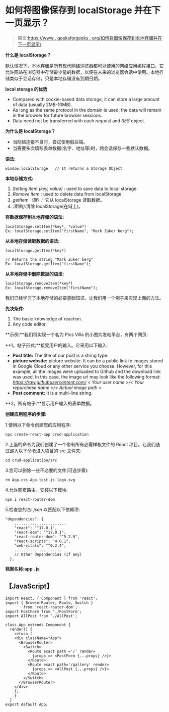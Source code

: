 # 如何将图像保存到 localStorage 并在下一页显示？

> 原文:[https://www . geeksforgeeks . org/如何将图像保存到本地存储并在下一页显示/](https://www.geeksforgeeks.org/how-to-save-an-image-to-localstorage-and-display-it-on-the-next-page/)

**什么是 localStorage？**

默认情况下，本地存储是所有现代网络浏览器都可以使用的网络应用编程接口。它允许网站在浏览器中存储最少量的数据，以便在未来的浏览器会话中使用。本地存储类似于会话存储，只是本地存储没有到期日期。

**local storage 的优势**

*   Compared with cookie-based data storage, it can store a large amount of data (usually 2MB-10MB).
*   As long as the same protocol in the domain is used, the data will remain in the browser for future browser sessions.
*   Data need not be transferred with each *request* and *RES* object.

**为什么是 localStorage？**

*   当网络连接不良时，尝试使用假后端。
*   当需要多次填写表单数据(名字、地址等)时，跨会话保存一些默认数据。

**语法:**

```
window.localStorage   // It returns a Storage Object
```

**本地存储方式:**

1.  *Setting item (key, value)* : used to save data to local storage.
2.  *Remove item* : used to delete data from localStorage.
3.  *getItem（键）：* 它从 localStorage 读取数据。
4.  *清除()*:清除 localStorage(在域上)。

**将数据保存到本地存储的语法:**

```
localStorage.setItem(*key*, *value*)
Ex: localStorage.setItem("firstName", "Mark Zuker berg");
```

**从本地存储读取数据的语法:**

```
localStorage.getItem(*key*)

// Returns the string "Mark Zuker berg"
Ex: localStorage.getItem("firstName");
```

**从本地存储中删除数据的语法:**

```
localStorage.removeItem(*key*)
Ex: localStorage.removeItem("firstName");
```

我们已经学习了本地存储的必要基础知识。让我们用一个例子来实现上面的方法。

**先决条件:**

1.  The basic knowledge of reaction.
2.  Any code editor.

**示例:**我们将实现一个名为 Pics Villa 的小图片发帖平台，有两个网页:

**1。帖子形式:**接受用户的输入。它采用以下输入:

*   **Post title:** The title of our post is a string type.
*   **picture website:** picture website. It can be a public link to images stored in Google Cloud or any other service you choose. However, for this example, all the images were uploaded to Github and the download link was used. In this case, the image url may look like the following format: *https://raw.githubusercontent.com/ < Your user name >/< Your repurchase name >/< Actual image path >*
*   **Post comment:** It is a multi-line string.

**2。所有帖子:**显示用户输入的表单数据。

**创建应用程序的步骤:**

1.使用以下命令创建您的应用程序:

```
npx create-react-app crud-application
```

2.上面的命令为我们创建了一个带有所有必需样板文件的 React 项目。让我们通过键入以下命令进入项目的 *src* 文件夹:

```
cd crud-application/src
```

3.您可以删除一些不必要的文件(可选步骤):

```
rm App.css App.test.js logo.svg
```

4.允许网页路由。安装以下模块:

```
npm i react-router-dom
```

5.检查您的*包. json* 以匹配以下依赖项:

```
"dependencies": {
    .......................
    "react": "^17.0.1",
    "react-dom": "^17.0.1",
    "react-router-dom": "^5.2.0",
    "react-scripts": "4.0.1",
    "web-vitals": "^0.2.4",
    .....................
    // Other dependencies (if any)
  },
```

**档案名称:app . js**

## 【JavaScript】

```
import React, { Component } from 'react';
import { BrowserRouter, Route, Switch } 
        from 'react-router-dom';
import PostForm from './PostForm';
import AllPost from './AllPost';

class App extends Component {
  render() {
    return (
    <div className="App">
      <BrowserRouter>
        <Switch>
          <Route exact path ='/' render=
            {props => <PostForm {...props} />}>
          </Route>
          <Route exact path='/gallery' render=
            {props => <AllPost {...props} />}>
          </Route>
        </Switch>
      </BrowserRouter>
    </div>
    );
    }
  }
export default App;
```